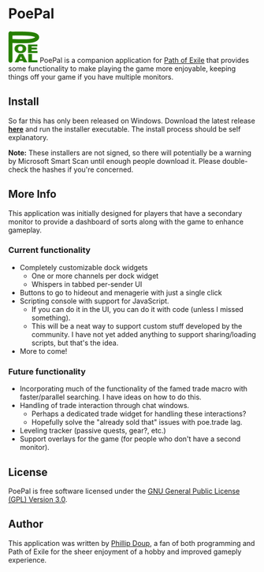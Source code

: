 # PoePal

![PoePal](https://raw.githubusercontent.com/PoePal/PoePal/master/PoePal/Resources/logo.png)PoePal is a 
companion application for [Path of Exile](https://www.pathofexile.com) that provides some functionality to
make playing the game more enjoyable, keeping things off your game if you have multiple monitors.

## Install

So far this has only been released on Windows. Download the latest release **[here](https://github.com/PoePal/PoePal/releases/latest)** and run the installer
executable. The install process should be self explanatory.

**Note:** These installers are not signed, so there will potentially be a warning by Microsoft Smart Scan 
until enough people download it. Please double-check the hashes if you're concerned.

## More Info
This application was initially designed for players that have a secondary monitor to provide a dashboard of
sorts along with the game to enhance gameplay. 

### Current functionality

- Completely customizable dock widgets 
  - One or more channels per dock widget
  - Whispers in tabbed per-sender UI
- Buttons to go to hideout and menagerie with just a single click
- Scripting console with support for JavaScript. 
  - If you can do it in the UI, you can do it with code (unless I missed something).
  - This will be a neat way to support custom stuff developed by the community. I have not yet added anything
    to support sharing/loading scripts, but that's the idea.
- More to come!

### Future functionality
- Incorporating much of the functionality of the famed trade macro with faster/parallel searching. I have
  ideas on how to do this.
- Handling of trade interaction through chat windows. 
  - Perhaps a dedicated trade widget for handling these interactions?
  - Hopefully solve the "already sold that" issues with poe.trade lag.
- Leveling tracker (passive quests, gear?, etc.)
- Support overlays for the game (for people who don't have a second monitor).

## License
PoePal is free software licensed under the 
[GNU General Public License (GPL) Version 3.0](https://www.gnu.org/licenses/gpl-3.0.en.html).

## Author
This application was written by [Phillip Doup](https://github.com/douppc), a fan of both programming and 
Path of Exile for the sheer enjoyment of a hobby and improved gameply experience. 